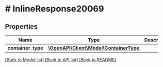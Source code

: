 # # InlineResponse20069

## Properties

Name | Type | Description | Notes
------------ | ------------- | ------------- | -------------
**container_type** | [**\OpenAPI\Client\Model\ContainerType**](ContainerType.md) |  | [optional]

[[Back to Model list]](../../README.md#models) [[Back to API list]](../../README.md#endpoints) [[Back to README]](../../README.md)
